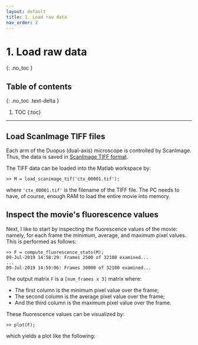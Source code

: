 ```yaml
---
layout: default
title: 1. Load raw data
nav_order: 2
---
```


# 1. Load raw data
{: .no_toc }

## Table of contents
{: .no_toc .text-delta }

1. TOC
{:toc}

---

## Load ScanImage TIFF files

Each arm of the Duopus (dual-axis) microscope is controlled by ScanImage. Thus, the data is saved in [ScanImage TIFF format](http://scanimage.vidriotechnologies.com/display/SI2019/Output+Files).

The TIFF data can be loaded into the Matlab workspace by:
```
>> M = load_scanimage_tif('ctx_00001.tif');
```
where `'ctx_00001.tif'` is the filename of the TIFF file. The PC needs to have, of course, enough RAM to load the entire movie into memory.

## Inspect the movie's fluorescence values

Next, I like to start by inspecting the fluorescence values of the movie: namely, for each frame the minimum, average, and maximum pixel values. This is performed as follows:
```
>> F = compute_fluorescence_stats(M);
09-Jul-2019 14:58:29: Frames 2500 of 32100 examined...
...
09-Jul-2019 14:59:06: Frames 30000 of 32100 examined...
```
The output matrix `F` is a `[num_frames x 3]` matrix where:

- The first column is the minimum pixel value over the frame;
- The second column is the average pixel value over the frame;
- And the third column is the maximum pixel value over the frame.

These fluorescence values can be visualized by:
```
>> plot(F);
```
which yields a plot like the following:
